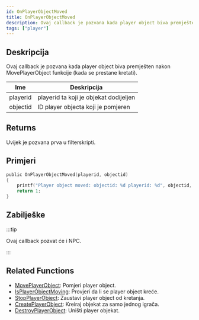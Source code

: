 ```yaml
---
id: OnPlayerObjectMoved
title: OnPlayerObjectMoved
description: Ovaj callback je pozvana kada player object biva premješten nakon MovePlayerObject funkcije (kada se prestane kretati).
tags: ["player"]
---
```


## Deskripcija

Ovaj callback je pozvana kada player object biva premješten nakon MovePlayerObject funkcije (kada se prestane kretati).

| Ime      | Deskripcija                            |
| -------- | -------------------------------------- |
| playerid | playerid ta koji je objekat dodijeljen |
| objectid | ID player objecta koji je pomjeren     |

## Returns

Uvijek je pozvana prva u filterskripti.

## Primjeri

```c
public OnPlayerObjectMoved(playerid, objectid)
{
    printf("Player object moved: objectid: %d playerid: %d", objectid, playerid);
    return 1;
}
```

## Zabilješke

:::tip

Ovaj callback pozvat će i NPC.

:::

## Related Functions

- [MovePlayerObject](../functions/MovePlayerObject.md): Pomjeri player object.
- [IsPlayerObjectMoving](../functions/IsPlayerObjectMoving.md): Provjeri da li se player object kreće.
- [StopPlayerObject](../functions/StopPlayerObject.md): Zaustavi player object od kretanja.
- [CreatePlayerObject](../functions/CreatePlayerObject.md): Kreiraj objekat za samo jednog igrača.
- [DestroyPlayerObject](../functions/DestroyPlayerObject.md): Uništi player objekat.
